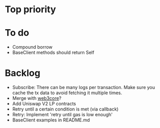 # Top priority

# To do

- Compound borrow
- BaseClient methods should return Self

# Backlog

- Subscribe: There can be many logs per transaction.  Make sure you cache the tx data to avoid fetching it multiple times.
- Merge with [web3core](https://github.com/coccoinomane/web3cli/tree/master/src/web3core)?
- Add Uniswap V2 LP contracts
- Retry until a certain condition is met (via callback)
- Retry: Implement 'retry until gas is low enough'
- BaseClient examples in README.md